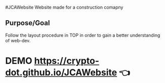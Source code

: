 #JCAWebsite
Website made for a construction comapny 
## Purpose/Goal
Follow the layout procedure in TOP in order to gain a better understanding of web-dev.
# DEMO https://crypto-dot.github.io/JCAWebsite 👈
